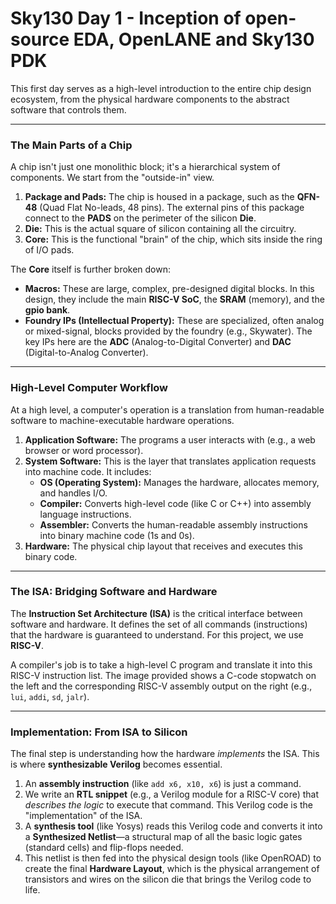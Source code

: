 # Sky130 Day 1 - Inception of open-source EDA, OpenLANE and Sky130 PDK

This first day serves as a high-level introduction to the entire chip design ecosystem, from the physical hardware components to the abstract software that controls them.

---

### The Main Parts of a Chip

A chip isn't just one monolithic block; it's a hierarchical system of components. We start from the "outside-in" view.

1.  **Package and Pads:** The chip is housed in a package, such as the **QFN-48** (Quad Flat No-leads, 48 pins). The external pins of this package connect to the **PADS** on the perimeter of the silicon **Die**.
2.  **Die:** This is the actual square of silicon containing all the circuitry.
3.  **Core:** This is the functional "brain" of the chip, which sits inside the ring of I/O pads.

The **Core** itself is further broken down:

* **Macros:** These are large, complex, pre-designed digital blocks. In this design, they include the main **RISC-V SoC**, the **SRAM** (memory), and the **gpio bank**.
* **Foundry IPs (Intellectual Property):** These are specialized, often analog or mixed-signal, blocks provided by the foundry (e.g., Skywater). The key IPs here are the **ADC** (Analog-to-Digital Converter) and **DAC** (Digital-to-Analog Converter).


---

### High-Level Computer Workflow

At a high level, a computer's operation is a translation from human-readable software to machine-executable hardware operations.

1.  **Application Software:** The programs a user interacts with (e.g., a web browser or word processor).
2.  **System Software:** This is the layer that translates application requests into machine code. It includes:
    * **OS (Operating System):** Manages the hardware, allocates memory, and handles I/O.
    * **Compiler:** Converts high-level code (like C or C++) into assembly language instructions.
    * **Assembler:** Converts the human-readable assembly instructions into binary machine code (1s and 0s).
3.  **Hardware:** The physical chip layout that receives and executes this binary code.


---

### The ISA: Bridging Software and Hardware

The **Instruction Set Architecture (ISA)** is the critical interface between software and hardware. It defines the set of all commands (instructions) that the hardware is guaranteed to understand. For this project, we use **RISC-V**.

A compiler's job is to take a high-level C program and translate it into this RISC-V instruction list. The image provided shows a C-code stopwatch on the left and the corresponding RISC-V assembly output on the right (e.g., `lui`, `addi`, `sd`, `jalr`).


---

### Implementation: From ISA to Silicon

The final step is understanding how the hardware *implements* the ISA. This is where **synthesizable Verilog** becomes essential.

1.  An **assembly instruction** (like `add x6, x10, x6`) is just a command.
2.  We write an **RTL snippet** (e.g., a Verilog module for a RISC-V core) that *describes the logic* to execute that command. This Verilog code is the "implementation" of the ISA.
3.  A **synthesis tool** (like Yosys) reads this Verilog code and converts it into a **Synthesized Netlist**—a structural map of all the basic logic gates (standard cells) and flip-flops needed.
4.  This netlist is then fed into the physical design tools (like OpenROAD) to create the final **Hardware Layout**, which is the physical arrangement of transistors and wires on the silicon die that brings the Verilog code to life.


